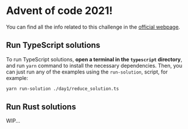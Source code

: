 # Advent of code 2021!

You can find all the info related to this challenge in the [official webpage](https://adventofcode.com/).

## Run TypeScript solutions

To run TypeScript solutions, **open a terminal in the `typescript` directory**, and run `yarn` command to install the necessary dependencies. Then, you can just run any of the examples using the `run-solution`, script, for example:

```bash
yarn run-solution ./day1/reduce_solution.ts
```

## Run Rust solutions

WIP...
